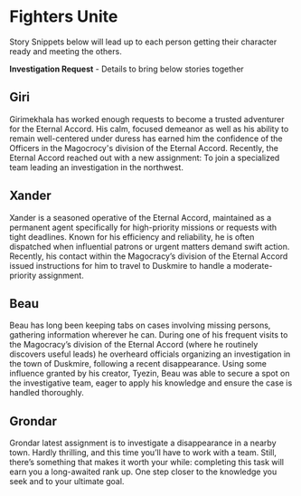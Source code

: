 # Fighters Unite

Story Snippets below will lead up to each person getting their character ready and meeting the others.

**Investigation Request** - Details to bring below stories together

## Giri

Girimekhala has worked enough requests to become a trusted adventurer for the Eternal Accord. His calm, focused demeanor as well as his ability to remain well-centered under duress has earned him the confidence of the Officers in the Magocrocy's division of the Eternal Accord. Recently, the Eternal Accord reached out with a new assignment: To join a specialized team leading an investigation in the northwest.

## Xander

Xander is a seasoned operative of the Eternal Accord, maintained as a permanent agent specifically for high-priority missions or requests with tight deadlines. Known for his efficiency and reliability, he is often dispatched when influential patrons or urgent matters demand swift action. Recently, his contact within the Magocracy’s division of the Eternal Accord issued instructions for him to travel to Duskmire to handle a moderate-priority assignment.

## Beau

Beau has long been keeping tabs on cases involving missing persons, gathering information wherever he can. During one of his frequent visits to the Magocracy’s division of the Eternal Accord (where he routinely discovers useful leads) he overheard officials organizing an investigation in the town of Duskmire, following a recent disappearance. Using some influence granted by his creator, Tyezin, Beau was able to secure a spot on the investigative team, eager to apply his knowledge and ensure the case is handled thoroughly.

## Grondar

Grondar latest assignment is to investigate a disappearance in a nearby town. Hardly thrilling, and this time you’ll have to work with a team. Still, there’s something that makes it worth your while: completing this task will earn you a long-awaited rank up. One step closer to the knowledge you seek and to your ultimate goal.
